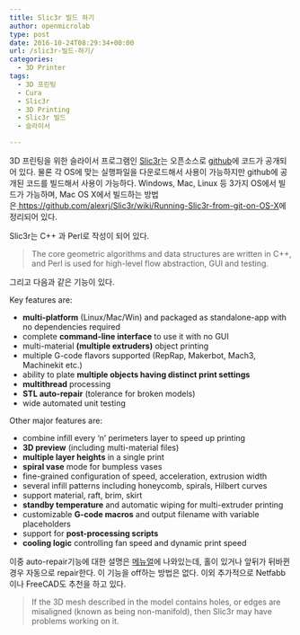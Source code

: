 ```yaml
---
title: Slic3r 빌드 하기
author: openmicrolab
type: post
date: 2016-10-24T08:29:34+00:00
url: /slic3r-빌드-하기/
categories:
  - 3D Printer
tags:
  - 3D 프린팅
  - Cura
  - Slic3r
  - 3D Printing
  - Slic3r 빌드
  - 슬라이서

---
```

3D 프린팅을 위한 슬라이서 프로그램인 <a href="http://slic3r.org/" target="_blank">Slic3r</a>는 오픈소스로 <a href="https://github.com/alexrj/Slic3r" target="_blank">github</a>에 코드가 공개되어 있다. 물론 각 OS에 맞는 실행파일을 다운로드해서 사용이 가능하지만 github에 공개된 코드를 빌드해서 사용이 가능하다. Windows, Mac, Linux 등 3가지 OS에서 빌드가 가능하며, Mac OS X에서 빌드하는 방법은<a href="https://github.com/alexrj/Slic3r/wiki/Running-Slic3r-from-git-on-OS-X" target="_blank"> https://github.com/alexrj/Slic3r/wiki/Running-Slic3r-from-git-on-OS-X</a>에 정리되어 있다.

Slic3r는 C++ 과 Perl로 작성이 되어 있다.

> The core geometric algorithms and data structures are written in C++, and Perl is used for high-level flow abstraction, GUI and testing.

그리고 다음과 같은 기능이 있다.

Key features are:

  * **multi-platform** (Linux/Mac/Win) and packaged as standalone-app with no dependencies required
  * complete **command-line interface** to use it with no GUI
  * multi-material **(multiple extruders)** object printing
  * multiple G-code flavors supported (RepRap, Makerbot, Mach3, Machinekit etc.)
  * ability to plate **multiple objects having distinct print settings**
  * **multithread** processing
  * **STL auto-repair** (tolerance for broken models)
  * wide automated unit testing

Other major features are:

  * combine infill every &#8216;n&#8217; perimeters layer to speed up printing
  * **3D preview** (including multi-material files)
  * **multiple layer heights** in a single print
  * **spiral vase** mode for bumpless vases
  * fine-grained configuration of speed, acceleration, extrusion width
  * several infill patterns including honeycomb, spirals, Hilbert curves
  * support material, raft, brim, skirt
  * **standby temperature** and automatic wiping for multi-extruder printing
  * customizable **G-code macros** and output filename with variable placeholders
  * support for **post-processing scripts**
  * **cooling logic** controlling fan speed and dynamic print speed

이중 auto-repair기능에 대한 설명은 <a href="http://manual.slic3r.org/advanced/repairing-models" target="_blank">메뉴얼</a>에 나와있는데, 홀이 있거나 앞뒤가 뒤바뀐 경우 자동으로 repair한다. 이 기능을 off하는 방법은 없다. 이외 추가적으로 Netfabb이나 FreeCAD도 추천을 하고 있다.

> If the 3D mesh described in the model contains holes, or edges are misaligned (known as being non-manifold), then Slic3r may have problems working on it.